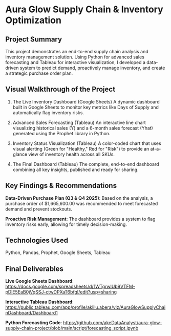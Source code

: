 # Aura Glow Supply Chain & Inventory Optimization
## Project Summary
This project demonstrates an end-to-end supply chain analysis and inventory management solution. Using Python for advanced sales forecasting and Tableau for interactive visualization, I developed a data-driven system to predict demand, proactively manage inventory, and create a strategic purchase order plan.

## Visual Walkthrough of the Project
1. The Live Inventory Dashboard (Google Sheets)
A dynamic dashboard built in Google Sheets to monitor key metrics like Days of Supply and automatically flag inventory risks.



3. Advanced Sales Forecasting (Tableau)
An interactive line chart visualizing historical sales (Y) and a 6-month sales forecast (Yhat) generated using the Prophet library in Python.

4. Inventory Status Visualization (Tableau)
A color-coded chart that uses visual alerting (Green for "Healthy," Red for "Risk") to provide an at-a-glance view of inventory health across all SKUs.

5. The Final Dashboard (Tableau)
The complete, end-to-end dashboard combining all key insights, published and ready for sharing.



## Key Findings & Recommendations
**Data-Driven Purchase Plan (Q3 & Q4 2025)**: Based on the analysis, a purchase order of $1,665,600.00 was recommended to meet forecasted demand and prevent stockouts.

**Proactive Risk Management**: The dashboard provides a system to flag inventory risks early, allowing for timely decision-making.

## Technologies Used
Python, Pandas, Prophet, Google Sheets, Tableau

## Final Deliverables
**Live Google Sheets Dashboard**: https://docs.google.com/spreadsheets/d/1WTgrwlUb9VTFM-pDlE5EaB0jVqSSJ-ctwDPXaT6bfgI/edit?usp=sharing

**Interactive Tableau Dashboard**: https://public.tableau.com/app/profile/aklilu.abera/viz/AuraGlowSupplyChainDashboard/Dashboard1

**Python Forecasting Code**: https://github.com/akeDataAnalyst/aura-glow-supply-chain-project/blob/main/script/forecasting_script.ipynb

